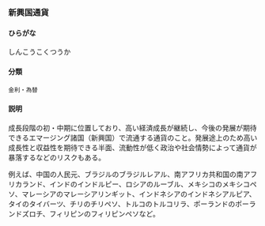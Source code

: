 <div style="display:none;">

## [あ行](securities-terms?id=あ行)
## [か行](securities-terms?id=か行)
## [さ行](securities-terms?id=さ行)

</div>

### 新興国通貨

#### ひらがな

しんこうこくつうか

#### 分類

`金利・為替`

#### 説明

成長段階の初・中期に位置しており、高い経済成長が継続し、今後の発展が期待できるエマージング諸国（新興国）で流通する通貨のこと。発展途上のため高い成長性と収益性を期待できる半面、流動性が低く政治や社会情勢によって通貨が暴落するなどのリスクもある。
 
例えば、中国の人民元、ブラジルのブラジルレアル、南アフリカ共和国の南アフリカランド、インドのインドルピー、ロシアのルーブル、メキシコのメキシコペソ、マレーシアのマレーシアリンギット、インドネシアのインドネシアルピア、タイのタイバーツ、チリのチリペソ、トルコのトルコリラ、ポーランドのポーランドズロチ、フィリピンのフィリピンペソなど。

<div style="display:none;">

## [た行](securities-terms?id=た行)
## [な行](securities-terms?id=な行)
## [は行](securities-terms?id=は行)
## [ま行](securities-terms?id=ま行)
## [や行](securities-terms?id=や行)
## [ら行](securities-terms?id=ら行)
## [わ行](securities-terms?id=わ行)
## [英数字・記号](securities-terms?id=英数字・記号)

</div>

